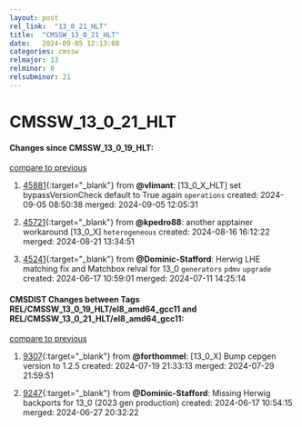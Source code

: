 ```yaml
---
layout: post
rel_link:  "13_0_21_HLT"
title:  "CMSSW_13_0_21_HLT"
date:   2024-09-05 12:13:08
categories: cmssw
relmajor: 13
relminor: 0
relsubminor: 21
---
```


# CMSSW_13_0_21_HLT
#### Changes since CMSSW_13_0_19_HLT:
[compare to previous](https://github.com/cms-sw/cmssw/compare/CMSSW_13_0_19_HLT...CMSSW_13_0_21_HLT)



1. [45881](http://github.com/cms-sw/cmssw/pull/45881){:target="_blank"}  from **@vlimant**: [13_0_X_HLT] set bypassVersionCheck default to True again `operations` created: 2024-09-05 08:50:38 merged: 2024-09-05 12:05:31

2. [45721](http://github.com/cms-sw/cmssw/pull/45721){:target="_blank"}  from **@kpedro88**: another apptainer workaround [13_0_X] `heterogeneous` created: 2024-08-16 16:12:22 merged: 2024-08-21 13:34:51

3. [45241](http://github.com/cms-sw/cmssw/pull/45241){:target="_blank"}  from **@Dominic-Stafford**: Herwig LHE matching fix and Matchbox relval for 13_0 `generators` `pdmv` `upgrade` created: 2024-06-17 10:59:01 merged: 2024-07-11 14:25:14

#### CMSDIST Changes between Tags REL/CMSSW_13_0_19_HLT/el8_amd64_gcc11 and REL/CMSSW_13_0_21_HLT/el8_amd64_gcc11:
[compare to previous](https://github.com/cms-sw/cmsdist/compare/REL/CMSSW_13_0_19_HLT/el8_amd64_gcc11...REL/CMSSW_13_0_21_HLT/el8_amd64_gcc11)



1. [9307](http://github.com/cms-sw/cmsdist/pull/9307){:target="_blank"}  from **@forthommel**: [13_0_X] Bump cepgen version to 1.2.5 created: 2024-07-19 21:33:13 merged: 2024-07-29 21:59:51

2. [9247](http://github.com/cms-sw/cmsdist/pull/9247){:target="_blank"}  from **@Dominic-Stafford**: Missing Herwig backports for 13_0 (2023 gen production) created: 2024-06-17 10:54:15 merged: 2024-06-27 20:32:22

